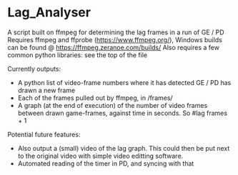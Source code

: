 # Lag_Analyser
A script built on ffmpeg for determining the lag frames in a run of GE / PD
Requires ffmpeg and ffprobe (https://www.ffmpeg.org/), Windows builds can be found @ https://ffmpeg.zeranoe.com/builds/
Also requires a few common python libraries: see the top of the file

Currently outputs:
* A python list of video-frame numbers where it has detected GE / PD has drawn a new frame
* Each of the frames pulled out by ffmpeg, in /frames/
* A graph (at the end of execution) of the number of video frames between drawn game-frames, against time in seconds. So #lag frames + 1

Potential future features:
* Also output a (small) video of the lag graph. This could then be put next to the original video with simple video editting software.
* Automated reading of the timer in PD, and syncing with that


